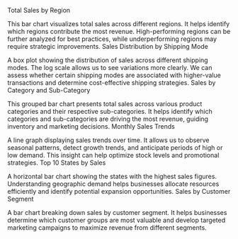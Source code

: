 Total Sales by Region

This bar chart visualizes total sales across different regions. It helps identify which regions contribute the most revenue. High-performing regions can be further analyzed for best practices, while underperforming regions may require strategic improvements.
Sales Distribution by Shipping Mode

A box plot showing the distribution of sales across different shipping modes. The log scale allows us to see variations more clearly. We can assess whether certain shipping modes are associated with higher-value transactions and determine cost-effective shipping strategies.
Sales by Category and Sub-Category

This grouped bar chart presents total sales across various product categories and their respective sub-categories. It helps identify which categories and sub-categories are driving the most revenue, guiding inventory and marketing decisions.
Monthly Sales Trends

A line graph displaying sales trends over time. It allows us to observe seasonal patterns, detect growth trends, and anticipate periods of high or low demand. This insight can help optimize stock levels and promotional strategies.
Top 10 States by Sales

A horizontal bar chart showing the states with the highest sales figures. Understanding geographic demand helps businesses allocate resources efficiently and identify potential expansion opportunities.
Sales by Customer Segment

A bar chart breaking down sales by customer segment. It helps businesses determine which customer groups are most valuable and develop targeted marketing campaigns to maximize revenue from different segments.
